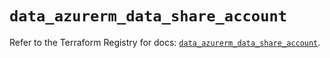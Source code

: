 # `data_azurerm_data_share_account`

Refer to the Terraform Registry for docs: [`data_azurerm_data_share_account`](https://registry.terraform.io/providers/hashicorp/azurerm/3.100.0/docs/data-sources/data_share_account).
